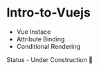 # Intro-to-Vuejs

- Vue Instace 
- Attribute Binding 
- Conditional Rendering 

Status - Under Construction 🚧